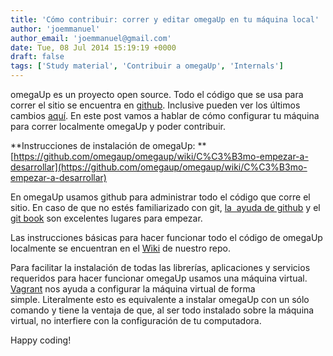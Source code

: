 ```yaml
---
title: 'Cómo contribuir: correr y editar omegaUp en tu máquina local'
author: 'joemmanuel'
author_email: 'joemmanuel@gmail.com'
date: Tue, 08 Jul 2014 15:19:19 +0000
draft: false
tags: ['Study material', 'Contribuir a omegaUp', 'Internals']
---
```


omegaUp es un proyecto open source. Todo el código que se usa para correr el sitio se encuentra en [github](https://github.com/omegaup/omegaup). Inclusive pueden ver los últimos cambios [aquí](https://github.com/omegaup/omegaup/commits/master). En este post vamos a hablar de cómo configurar tu máquina para correr localmente omegaUp y poder contribuir.

<!--more-->

**Instrucciones de instalación de omegaUp: **[https://github.com/omegaup/omegaup/wiki/C%C3%B3mo-empezar-a-desarrollar](https://github.com/omegaup/omegaup/wiki/C%C3%B3mo-empezar-a-desarrollar)

En omegaUp usamos github para administrar todo el código que corre el sitio. En caso de que no estés familiarizado con git, [la  ayuda de github](https://help.github.com/articles/set-up-git) y el [git book](http://git-scm.com/book/en/Getting-Started-Git-Basics) son excelentes lugares para empezar.

Las instrucciones básicas para hacer funcionar todo el código de omegaUp localmente se encuentran en el [Wiki](https://github.com/omegaup/omegaup/wiki/C%C3%B3mo-empezar-a-desarrollar) de nuestro repo.

Para facilitar la instalación de todas las librerías, aplicaciones y servicios requeridos para hacer funcionar omegaUp usamos una máquina virtual. [Vagrant](http://www.vagrantup.com/) nos ayuda a configurar la máquina virtual de forma simple. Literalmente esto es equivalente a instalar omegaUp con un sólo comando y tiene la ventaja de que, al ser todo instalado sobre la máquina virtual, no interfiere con la configuración de tu computadora.

Happy coding!